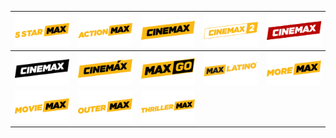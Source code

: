 | ![](https://raw.githubusercontent.com/RevGear/logo/master/International/Cinemax/5StarMax.png) | ![](https://raw.githubusercontent.com/RevGear/logo/master/International/Cinemax/ActionMax.png) | ![](https://raw.githubusercontent.com/RevGear/logo/master/International/Cinemax/Cinemax.png) | ![](https://raw.githubusercontent.com/RevGear/logo/master/International/Cinemax/Cinemax2.png) | ![](https://raw.githubusercontent.com/RevGear/logo/master/International/Cinemax/CinemaxAsia.png) | 
|:---:|:---:|:---:|:---:|:---:| 
| ![](https://raw.githubusercontent.com/RevGear/logo/master/International/Cinemax/CinemaxEurope.png) | ![](https://raw.githubusercontent.com/RevGear/logo/master/International/Cinemax/CinemaxSpanish.png) | ![](https://raw.githubusercontent.com/RevGear/logo/master/International/Cinemax/MaxGo.png) | ![](https://raw.githubusercontent.com/RevGear/logo/master/International/Cinemax/MaxLatino.png) | ![](https://raw.githubusercontent.com/RevGear/logo/master/International/Cinemax/MoreMax.png) | 
| ![](https://raw.githubusercontent.com/RevGear/logo/master/International/Cinemax/MovieMax.png) | ![](https://raw.githubusercontent.com/RevGear/logo/master/International/Cinemax/OuterMax.png) | ![](https://raw.githubusercontent.com/RevGear/logo/master/International/Cinemax/ThrillerMax.png)  | 
